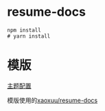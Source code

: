 # resume-docs

```shell
npm install
# yarn install
```

# 模版

[主题配置](https://github.com/xaoxuu/hexo-theme-resume)

模版使用的[xaoxuu/resume-docs](https://github.com/xaoxuu/resume-docs)
